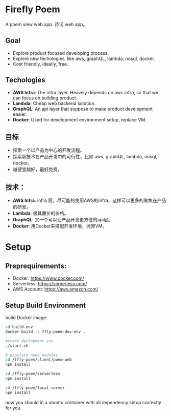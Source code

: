 # Firefly Poem
A poem view web app.
诗词 web app。

## Goal
* Explore product focused developing process. 
* Explore new techologies, like aws, graphQL, lambda, nosql, docker. 
* Cost friendly, ideally, free.

## Techologies
* **AWS Infra**: The infra layer. Heavely depends on aws infra, so that we can focus on building product.
* **Lambda**: Cheap web backend solution.
* **GraphQL**: An api layer that suppose to make product development easier.
* **Docker**: Used for development environment setup, replace VM.

## 目标
* 探索一个以产品为中心的开发流程。
* 探索新技术在产品开发中的可行性，比如 aws, graphQL, lambda, nosql, docker。
* 越便宜越好，最好免费。

## 技术：
* **AWS Infra**: infra 层。尽可能的使用AWS的infra，这样可以更多的聚焦在产品的研发。
* **Lambda**: 极其廉价的价格。
* **GraphQL**: 又一个可以让产品开发更方便的api层。
* **Docker**: 用Docker来搭配开发环境，抛弃VM。

# Setup
## Preprequirements: 
* Docker: https://www.docker.com/
* Serverless: https://serverless.com/
* AWS Account: https://aws.amazon.com/

## Setup Build Environment
build Docker image:
```bash
cd build-env
docker build -t ffly-poem-dev-env .

#start devlopment env
./start.sh

# populate node modules
cd /ffly-poem/client/poem-web
npm install 

cd /ffly-poem/serverless
npm install

cd /ffly-poem/local-server
npm install
```
now you should in a ubuntu container with all dependency setup correctly for you.
